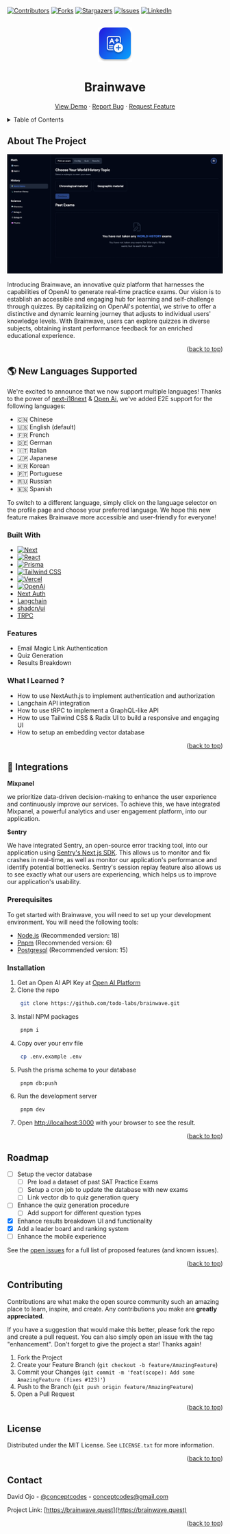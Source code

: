 <a name="readme-top"></a>

[![Contributors][contributors-shield]][contributors-url]
[![Forks][forks-shield]][forks-url]
[![Stargazers][stars-shield]][stars-url]
[![Issues][issues-shield]][issues-url]
[![LinkedIn][linkedin-shield]][linkedin-url]

<br />
<div align="center">
  <a href="https://github.com/todo-labs/brainwave">
    <img src="public/logo.svg" alt="Logo" width="80" height="80">
  </a>

<h1 align="center">Brainwave</h1>
  <p align="center">
    <a href="https://brainwave.quest">View Demo</a>
    ·
    <a href="https://github.com/todo-labs/brainwave/issues/new?assignees=&labels=&projects=&template=bug_report.md&title=">Report Bug</a>
    ·
    <a href="https://github.com/todo-labs/brainwave/issues/new?assignees=&labels=&projects=&template=feature_request.md&title=">Request Feature</a>
  </p>
</div>

<details>
  <summary>Table of Contents</summary>
  <ol>
    <li>
      <a href="#about-the-project">About The Project</a>
      <ul>
        <li><a href="#built-with">Built With</a></li>
      </ul>
    </li>
    <li>
      <a href="#getting-started">Getting Started</a>
      <ul>
        <li><a href="#prerequisites">Prerequisites</a></li>
        <li><a href="#installation">Installation</a></li>
      </ul>
    </li>
    <li><a href="#roadmap">Roadmap</a></li>
    <li><a href="#contributing">Contributing</a></li>
    <li><a href="#license">License</a></li>
    <li><a href="#contact">Contact</a></li>
  </ol>
</details>

## About The Project

[![Product Name Screen Shot][product-screenshot]][app-url]

Introducing Brainwave, an innovative quiz platform that harnesses the capabilities of OpenAI to generate real-time practice exams. Our vision is to establish an accessible and engaging hub for learning and self-challenge through quizzes. By capitalizing on OpenAI's potential, we strive to offer a distinctive and dynamic learning journey that adjusts to individual users' knowledge levels. With Brainwave, users can explore quizzes in diverse subjects, obtaining instant performance feedback for an enriched educational experience.

<p align="right">(<a href="#readme-top">back to top</a>)</p>

## 🌎 New Languages Supported

We're excited to announce that we now support multiple languages! Thanks to the power of [next-i18next](https://www.npmjs.com/package/next-i18next) & [Open Ai](https://openai.com/), we've added E2E support for the following languages:

- 🇨🇳 Chinese
- 🇺🇸 English (default)
- 🇫🇷 French
- 🇩🇪 German
- 🇮🇹 Italian
- 🇯🇵 Japanese
- 🇰🇷 Korean
- 🇵🇹 Portuguese
- 🇷🇺 Russian
- 🇪🇸 Spanish

To switch to a different language, simply click on the language selector on the profile page and choose your preferred language. We hope this new feature makes Brainwave more accessible and user-friendly for everyone!

### Built With

- [![Next][Next.js]][Next-url]
- [![React][React.js]][React-url]
- [![Prisma][Prisma]][Prisma-url]
- [![Tailwind CSS][Tailwind CSS]][Tailwind CSS-url]
- [![Vercel][Vercel]][Verce-url]
- [![OpenAi][OpenAi]][OpenAi-url]
- [Next Auth](https://next-auth.js.org/)
- [Langchain](https://js.langchain.com/docs/get_started/introduction)
- [shadcn/ui](https://ui.shadcn.com/docs)
- [TRPC](https://trpc.io/)

### Features

- Email Magic Link Authentication
- Quiz Generation
- Results Breakdown

### What I Learned ?

- How to use NextAuth.js to implement authentication and authorization
- Langchain API integration
- How to use tRPC to implement a GraphQL-like API
- How to use Tailwind CSS & Radix UI to build a responsive and engaging UI
- How to setup an embedding vector database

<p align="right">(<a href="#readme-top">back to top</a>)</p>

## 🧩 Integrations

**Mixpanel**

we prioritize data-driven decision-making to enhance the user experience and continuously improve our services.
To achieve this, we have integrated Mixpanel, a powerful analytics and user engagement platform, into our application.

**Sentry**

We have integrated Sentry, an open-source error tracking tool, into our application using 
[Sentry's Next.js SDK](https://docs.sentry.io/platforms/javascript/guides/nextjs/). 
This allows us to monitor and fix crashes in real-time, as well as monitor our application's performance and identify potential bottlenecks. 
Sentry's session replay feature also allows us to see exactly what our users are experiencing, which helps us to improve our application's usability.

### Prerequisites

To get started with Brainwave, you will need to set up your development environment. You will need the following tools:

- [Node.js](https://nodejs.org/) (Recommended version: 18)
- [Pnpm](https://pnpm.io/) (Recommended version: 6)
- [Postgresql](https://www.postgresql.org/) (Recommended version: 15)

### Installation

1. Get an Open AI API Key at [Open AI Platform](https://platform.openai.com/)
2. Clone the repo
   ```bash
    git clone https://github.com/todo-labs/brainwave.git
   ```
3. Install NPM packages
   ```bash
    pnpm i
   ```
4. Copy over your env file
   ```bash
    cp .env.example .env
   ```
5. Push the prisma schema to your database
   ```bash
    pnpm db:push
   ```
6. Run the development server
   ```bash
    pnpm dev
   ```
7. Open [http://localhost:3000](http://localhost:3000) with your browser to see the result.

<p align="right">(<a href="#readme-top">back to top</a>)</p>

## Roadmap

- [ ] Setup the vector database
  - [ ] Pre load a dataset of past SAT Practice Exams
  - [ ] Setup a cron job to update the database with new exams
  - [ ] Link vector db to quiz generation query
- [ ] Enhance the quiz generation procedure
  - [ ] Add support for different question types
- [x] Enhance results breakdown UI and functionality
- [x] Add a leader board and ranking system
- [ ] Enhance the mobile experience

See the [open issues](https://github.com/todo-labs/brainwave/issues) for a full list of proposed features (and known issues).

<p align="right">(<a href="#readme-top">back to top</a>)</p>

## Contributing

Contributions are what make the open source community such an amazing place to learn, inspire, and create. Any contributions you make are **greatly appreciated**.

If you have a suggestion that would make this better, please fork the repo and create a pull request. You can also simply open an issue with the tag "enhancement".
Don't forget to give the project a star! Thanks again!

1. Fork the Project
2. Create your Feature Branch (`git checkout -b feature/AmazingFeature`)
3. Commit your Changes (`git commit -m 'feat(scope): Add some AmazingFeature (fixes #123)'`)
4. Push to the Branch (`git push origin feature/AmazingFeature`)
5. Open a Pull Request

<p align="right">(<a href="#readme-top">back to top</a>)</p>

## License

Distributed under the MIT License. See `LICENSE.txt` for more information.

<p align="right">(<a href="#readme-top">back to top</a>)</p>

## Contact

David Ojo - [@conceptcodes](https://github.com/conceptcodes) - conceptcodes@gmail.com

Project Link: [https://brainwave.quest](https://brainwave.quest)

<p align="right">(<a href="#readme-top">back to top</a>)</p>

[contributors-shield]: https://img.shields.io/github/contributors/todo-labs/brainwave.svg?style=for-the-badge
[contributors-url]: https://github.com/todo-labs/brainwave/graphs/contributors
[forks-shield]: https://img.shields.io/github/forks/todo-labs/brainwave.svg?style=for-the-badge
[forks-url]: https://github.com/todo-labs/brainwave/network/members
[stars-shield]: https://img.shields.io/github/stars/todo-labs/brainwave.svg?style=for-the-badge
[stars-url]: https://github.com/todo-labs/brainwave/stargazers
[issues-shield]: https://img.shields.io/github/issues/todo-labs/brainwave.svg?style=for-the-badge
[issues-url]: https://github.com/todo-labs/brainwave/issues
[linkedin-shield]: https://img.shields.io/badge/-LinkedIn-black.svg?style=for-the-badge&logo=linkedin&colorB=555
[linkedin-url]: https://linkedin.com/in/david-ojo-66a12a147
[product-screenshot]: public/screenshot.png
[Next.js]: https://img.shields.io/badge/next.js-000000?style=for-the-badge&logo=nextdotjs&logoColor=white
[Next-url]: https://nextjs.org/
[React.js]: https://img.shields.io/badge/React-20232A?style=for-the-badge&logo=react&logoColor=61DAFB
[React-url]: https://reactjs.org/
[Prisma]: https://img.shields.io/badge/Prisma-3982CE?style=for-the-badge&logo=Prisma&logoColor=white
[Prisma-url]: https://www.prisma.io/
[app-url]: https://brainwave.quest
[Verce-url]: https://vercel.com/
[Vercel]: https://img.shields.io/badge/vercel-%23000000.svg?style=for-the-badge&logo=vercel&logoColor=white
[Tailwind CSS]: https://img.shields.io/badge/Tailwind%20CSS-38B2AC?style=for-the-badge&logo=tailwind-css&logoColor=white
[Tailwind CSS-url]: https://tailwindcss.com/
[OpenAi]: https://img.shields.io/badge/chatGPT-74aa9c?style=for-the-badge&logo=openai&logoColor=white
[OpenAi-url]: https://openai.com/

